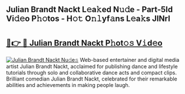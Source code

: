 ## Julian Brandt Nackt L𝚎a𝚔ed N𝚞𝚍e - Part-5Id Vi𝚍𝚎o P𝚑𝚘tos - H𝚘𝚝 O𝚗𝚕yf𝚊ns L𝚎a𝚔s JINrl

# <h2><a href="http://kf72cyb.oniu.top/?m=Julian+Brandt+Nackt">🔗👉 🔴 Julian Brandt Nackt P𝚑ot𝚘𝚜 V𝚒d𝚎o</a></h2>

[![Julian Brandt Nackt Nu𝚍e𝚜](https://i.imgur.com/0qMVB7G.gif)](http://kf72cyb.oniu.top/?m=Julian+Brandt+Nackt)
Web-based entertainer and digital media artist Julian Brandt Nackt, acclaimed for publishing dance and lifestyle tutorials through solo and collaborative dance acts and compact clips. Brilliant comedian Julian Brandt Nackt, celebrated for their remarkable abilities and achievements in making people laugh.  
